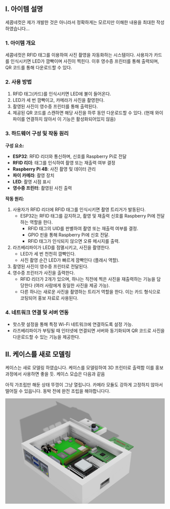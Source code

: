 ## I. 아이템 설명

세콤네컷은 제가 개발한 것은 아니라서 정확하게는 모르지만 이해한 내용을 최대한 작성하였습니다…

### 1. 아이템 개요

세콤네컷은 RFID 태그를 이용하여 사진 촬영을 자동화하는 시스템이다. 사용자가 카드를 인식시키면 LED가 깜빡이며 사진이 찍힌다. 이후 영수증 프린터를 통해 출력되며, QR 코드를 통해 다운로드할 수 있다.

### 2. 사용 방법

1. RFID 태그(카드)를 인식시키면 LED에 불이 들어온다.
2. LED가 세 번 깜빡이고, 카메라가 사진을 촬영한다.
3. 촬영된 사진이 영수증 프린터를 통해 출력된다.
4. 제공된 QR 코드를 스캔하면 해당 사진을 하루 동안 다운로드할 수 있다. (현재 와이파이를 연결하지 않아서 이 기능은 활성화되어있지 않음)

### 3. 하드웨어 구성 및 작동 원리

**구성 요소:**

- **ESP32**: RFID 리더와 통신하며, 신호를 Raspberry Pi로 전달
- **RFID 리더**: 태그를 인식하여 촬영 또는 재출력 여부 결정
- **Raspberry Pi 4B**: 사진 촬영 및 데이터 관리
- **파이 카메라**: 촬영 장치
- **LED**: 촬영 시점 표시
- **영수증 프린터**: 촬영된 사진 출력

**작동 원리:**

1. 사용자가 RFID 리더에 RFID 태그를 인식시키면 촬영 트리거가 발동된다.
    - ESP32는 RFID 태그를 감지하고, 촬영 및 재출력 신호를 Raspberry Pi에 전달하는 역할을 한다.
        - RFID 태그의 UID를 판별하여 촬영 또는 재출력 여부를 결정.
        - GPIO 핀을 통해 Raspberry Pi에 신호 전달.
        - RFID 태그가 인식되지 않으면 오류 메시지를 출력.
2. 라즈베리파이가 LED를 점멸시키고, 사진을 촬영한다.
    - LED가 세 번 천천히 깜빡인다.
    - 사진 촬영 순간 LED가 빠르게 깜빡인다 (플래시 역할).
3. 촬영된 사진이 영수증 프린터로 전달된다.
4. 영수증 프린터가 사진을 출력한다.
    - RFID 리더가 2개가 있으며, 하나는 직전에 찍은 사진을 재출력하는 기능을 담당한다 (여러 사람에게 동일한 사진을 제공 가능).
    - 다른 하나는 새로운 사진을 촬영하는 트리거 역할을 한다. 이는 카드 형식으로 코팅되어 홍보 자료로 사용된다.

### 4. 네트워크 연결 및 서버 연동

- 핫스팟 설정을 통해 특정 Wi-Fi 네트워크에 연결하도록 설정 가능.
- 라즈베리파이가 부팅될 때 인터넷에 연결되면 서버와 동기화되며 QR 코드로 사진을 다운로드할 수 있는 기능을 제공한다.

## II. 케이스를 새로 모델링

케이스는 새로 모델링 하였습니다. 케이스를 모델링하여 3D 프린터로 출력함 이를 홍보 과정에서 사용하면 좋을 듯. 케이스 모습은 다음과 같음

아직 가조립만 해둔 상태 뚜껑이 그냥 열립니다. 카메라 모듈도 강하게 고정하지 않아서 떨어질 수 있읍니다. 동박 전에 완전 조립을 해야합니다다.

![세콤네컷.png](세콤네컷.png)